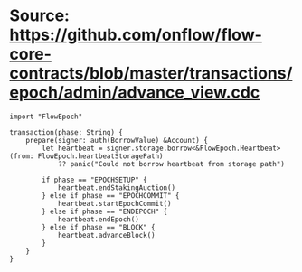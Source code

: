 # Source: https://github.com/onflow/flow-core-contracts/blob/master/transactions/epoch/admin/advance_view.cdc

```
import "FlowEpoch"

transaction(phase: String) {
    prepare(signer: auth(BorrowValue) &Account) {
        let heartbeat = signer.storage.borrow<&FlowEpoch.Heartbeat>(from: FlowEpoch.heartbeatStoragePath)
            ?? panic("Could not borrow heartbeat from storage path")

        if phase == "EPOCHSETUP" {
            heartbeat.endStakingAuction()
        } else if phase == "EPOCHCOMMIT" {
            heartbeat.startEpochCommit()
        } else if phase == "ENDEPOCH" {
            heartbeat.endEpoch()
        } else if phase == "BLOCK" {
            heartbeat.advanceBlock()
        }
    }
}
```